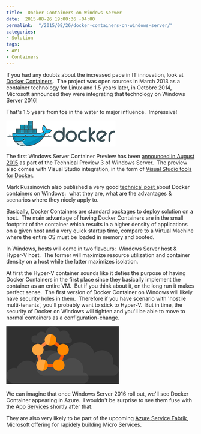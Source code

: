 ```yaml
---
title:  Docker Containers on Windows Server
date:  2015-08-26 19:00:36 -04:00
permalink:  "/2015/08/26/docker-containers-on-windows-server/"
categories:
- Solution
tags:
- API
- Containers
---
```

If you had any doubts about the increased pace in IT innovation, look at <a href="https://en.wikipedia.org/wiki/Docker_(software)" target="_blank">Docker Containers</a>.  The project was open sources in March 2013 as a container technology for Linux and 1.5 years later, in Octobre 2014, Microsoft announced they were integrating that technology on Windows Server 2016!

That's 1.5 years from toe in the water to major influence.  Impressive!

<a href="/assets/2015/8/docker-containers-on-windows-server/logo4.png"><img class="size-full wp-image-1190 alignleft" src="/assets/2015/8/docker-containers-on-windows-server/logo4.png" alt="logo[4]" width="291" height="70" /></a>

The first Windows Server Container Preview has been <a href="http://weblogs.asp.net/scottgu/announcing-windows-server-2016-containers-preview" target="_blank">announced in August 2015</a> as part of the Technical Preview 3 of Windows Server.  The preview also comes with Visual Studio integration, in the form of <a href="http://aka.ms/vslovesdocker" target="_blank">Visual Studio tools for Docker</a>.

Mark Russinovich also published a very good <a href="http://azure.microsoft.com/blog/2015/08/17/containers-docker-windows-and-trends/" target="_blank">technical post </a>about Docker containers on Windows:  what they are, what are the advantages &amp; scenarios where they nicely apply to.

Basically, Docker Containers are standard packages to deploy solution on a host.  The main advantage of having Docker Containers are in the small footprint of the container which results in a higher density of applications on a given host and a very quick startup time, compare to a Virtual Machine where the entire OS must be loaded in memory and booted.

In Windows, hosts will come in two flavours:  Windows Server host &amp; Hyper-V host.  The former will maximize resource utilization and container density on a host while the latter maximizes isolation.

At first the Hyper-V container sounds like it defies the purpose of having Docker Containers in the first place since they basically implement the container as an entire VM.  But if you think about it, on the long run it makes perfect sense.  The first version of Docker Container on Windows will likely have security holes in them.  Therefore if you have scenario with 'hostile multi-tenants', you'll probably want to stick to Hyper-V.  But in time, the security of Docker on Windows will tighten and you'll be able to move to normal containers as a configuration-change.

<a href="/assets/2015/8/docker-containers-on-windows-server/service-fabric.png"><img class="size-medium wp-image-1194 alignright" src="/assets/2015/8/docker-containers-on-windows-server/service-fabric.png?w=300" alt="Service Fabric" width="300" height="155" /></a>

We can imagine that once Windows Server 2016 roll out, we'll see Docker Container appearing in Azure.  I wouldn't be surprise to see them fuse with the <a href="https://azure.microsoft.com/en-us/services/app-service/?b=15.28" target="_blank">App Services</a> shortly after that.

They are also very likely to be part of the upcoming <a href="http://azure.microsoft.com/en-us/campaigns/service-fabric/" target="_blank">Azure Service Fabrik</a>, Microsoft offering for rapidely building Micro Services.